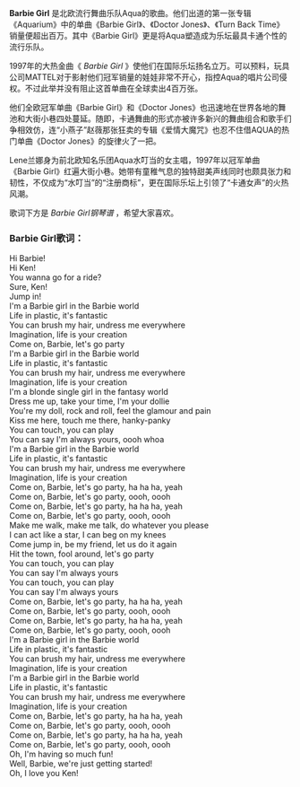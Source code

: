 

**Barbie Girl** 是北欧流行舞曲乐队Aqua的歌曲。他们出道的第一张专辑《Aquarium》中的单曲《Barbie Girl》、《Doctor
Jones》、《Turn Back Time》销量便超出百万。其中《Barbie Girl》更是将Aqua塑造成为乐坛最具卡通个性的流行乐队。

  
1997年的大热金曲《 _Barbie Girl_
》使他们在国际乐坛扬名立万。可以预料，玩具公司MATTEL对于影射他们冠军销量的娃娃非常不开心，指控Aqua的唱片公司侵权。不过此举并没有阻止这首单曲在全球卖出4百万张。

  
他们全欧冠军单曲《Barbie Girl》和《Doctor
Jones》也迅速地在世界各地的舞池和大街小巷四处蔓延。随即，卡通舞曲的形式亦被许多新兴的舞曲组合和歌手们争相效仿，连“小燕子”赵薇那张狂卖的专辑《爱情大魔咒》也忍不住借AQUA的热门单曲《Doctor
Jones》的旋律火了一把。

  
Lene兰娜身为前北欧知名乐团Aqua水叮当的女主唱，1997年以冠军单曲《Barbie
Girl》红遍大街小巷。她带有童稚气息的独特甜美声线同时也颇具张力和韧性，不仅成为“水叮当”的“注册商标”，更在国际乐坛上引领了“卡通女声”的火热风潮。

  
歌词下方是 _Barbie Girl钢琴谱_ ，希望大家喜欢。

### Barbie Girl歌词：

Hi Barbie!  
Hi Ken!  
You wanna go for a ride?  
Sure, Ken!  
Jump in!  
I'm a Barbie girl in the Barbie world  
Life in plastic, it's fantastic  
You can brush my hair, undress me everywhere  
Imagination, life is your creation  
Come on, Barbie, let's go party  
I'm a Barbie girl in the Barbie world  
Life in plastic, it's fantastic  
You can brush my hair, undress me everywhere  
Imagination, life is your creation  
I'm a blonde single girl in the fantasy world  
Dress me up, take your time, I'm your dollie  
You're my doll, rock and roll, feel the glamour and pain  
Kiss me here, touch me there, hanky-panky  
You can touch, you can play  
You can say I'm always yours, oooh whoa  
I'm a Barbie girl in the Barbie world  
Life in plastic, it's fantastic  
You can brush my hair, undress me everywhere  
Imagination, life is your creation  
Come on, Barbie, let's go party, ha ha ha, yeah  
Come on, Barbie, let's go party, oooh, oooh  
Come on, Barbie, let's go party, ha ha ha, yeah  
Come on, Barbie, let's go party, oooh, oooh  
Make me walk, make me talk, do whatever you please  
I can act like a star, I can beg on my knees  
Come jump in, be my friend, let us do it again  
Hit the town, fool around, let's go party  
You can touch, you can play  
You can say I'm always yours  
You can touch, you can play  
You can say I'm always yours  
Come on, Barbie, let's go party, ha ha ha, yeah  
Come on, Barbie, let's go party, oooh, oooh  
Come on, Barbie, let's go party, ha ha ha, yeah  
Come on, Barbie, let's go party, oooh, oooh  
I'm a Barbie girl in the Barbie world  
Life in plastic, it's fantastic  
You can brush my hair, undress me everywhere  
Imagination, life is your creation  
I'm a Barbie girl in the Barbie world  
Life in plastic, it's fantastic  
You can brush my hair, undress me everywhere  
Imagination, life is your creation  
Come on, Barbie, let's go party, ha ha ha, yeah  
Come on, Barbie, let's go party, oooh, oooh  
Come on, Barbie, let's go party, ha ha ha, yeah  
Come on, Barbie, let's go party, oooh, oooh  
Oh, I'm having so much fun!  
Well, Barbie, we're just getting started!  
Oh, I love you Ken!

